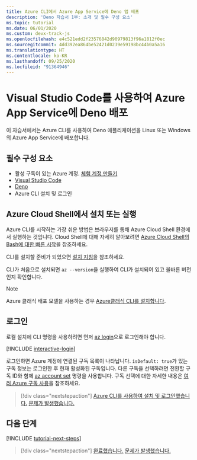 ```yaml
---
title: Azure CLI에서 Azure App Service에 Deno 앱 배포
description: 'Deno 자습서 1부: 소개 및 필수 구성 요소'
ms.topic: tutorial
ms.date: 06/01/2020
ms.custom: devx-track-js
ms.openlocfilehash: e4c521edd2f23576842d90979813f96a1812f0ec
ms.sourcegitcommit: 4dd392ea864be52421d0239e59198bc44b0a5a16
ms.translationtype: HT
ms.contentlocale: ko-KR
ms.lasthandoff: 09/25/2020
ms.locfileid: "91364946"
---
```

# <a name="deploy-deno-to-azure-app-service-using-visual-studio-code"></a>Visual Studio Code를 사용하여 Azure App Service에 Deno 배포

이 자습서에서는 Azure CLI를 사용하여 Deno 애플리케이션을 Linux 또는 Windows의 Azure App Service에 배포합니다.

## <a name="prerequisites"></a>필수 구성 요소

- 활성 구독이 있는 Azure 계정. [체험 계정 만들기](https://azure.microsoft.com/free/?utm_source=campaign&utm_campaign=vscode-tutorial-appservice-deno&mktingSource=vscode-tutorial-appservice-deno)
- [Visual Studio Code](https://code.visualstudio.com/)
- [Deno](https://deno.land/#installation)
- Azure CLI 설치 및 로그인

## <a name="install-or-run-in-azure-cloud-shell"></a>Azure Cloud Shell에서 설치 또는 실행

Azure CLI를 시작하는 가장 쉬운 방법은 브라우저를 통해 Azure Cloud Shell 환경에서 실행하는 것입니다. Cloud Shell에 대해 자세히 알아보려면 [Azure Cloud Shell의 Bash에 대한 빠른 시작](/azure/cloud-shell/quickstart)을 참조하세요.

CLI를 설치할 준비가 되었으면 [설치 지침](/cli/azure/install-azure-cli)을 참조하세요.

CLI가 처음으로 설치되면 `az --version`을 실행하여 CLI가 설치되어 있고 올바른 버전인지 확인합니다.

> [!NOTE]
> Azure 클래식 배포 모델을 사용하는 경우 [Azure클래식 CLI를 설치합니다](/cli/azure/install-classic-cli).

## <a name="sign-in"></a>로그인

로컬 설치에 CLI 명령을 사용하려면 먼저 [az login](/cli/azure/reference-index#az-login)으로 로그인해야 합니다.

[!INCLUDE [interactive-login](../azure-cli/includes/interactive-login.md)]

로그인하면 Azure 계정에 연결된 구독 목록이 나타납니다. `isDefault: true`가 있는 구독 정보는 로그인한 후 현재 활성화된 구독입니다. 다른 구독을 선택하려면 전환할 구독 ID와 함께 [az account set](/cli/azure/account#az-account-set) 명령을 사용합니다. 구독 선택에 대한 자세한 내용은 [여러 Azure 구독 사용](/cli/azure/manage-azure-subscriptions-azure-cli)을 참조하세요.

> [!div class="nextstepaction"]
> [Azure CLI를 사용하여 설치 및 로그인했습니다.](tutorial-visual-studio-code-azure-app-service-deno-02.md) [문제가 발생했습니다.](https://www.research.net/r/PWZWZ52?tutorial=deno-deployment-azureappservice&step=getting-started)

## <a name="next-steps"></a>다음 단계

[!INCLUDE [tutorial-next-steps](includes/tutorial-next-steps.md)]

> [!div class="nextstepaction"]
> [완료했습니다.](node-howto-deploy-web-app.md) [문제가 발생했습니다.](https://www.research.net/r/PWZWZ52?tutorial=deno-deployment-azureappservice&step=clean-up-resources)
